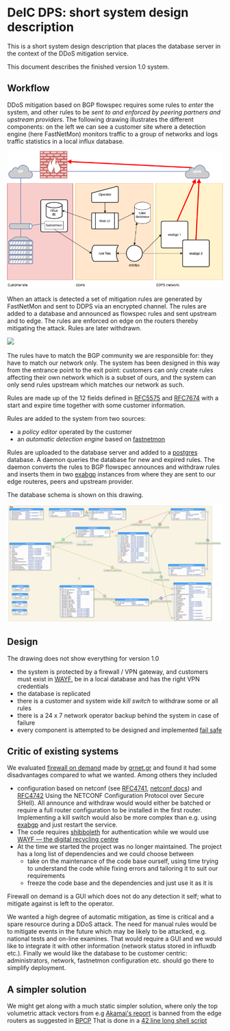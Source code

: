 
# DeIC DPS: short system design description

This is a short system design description that places the database server in the context of the DDoS mitigation service.

This document describes the finished version 1.0 system.

## Workflow

DDoS mitigation based on BGP flowspec requires some rules to _enter_ the
system, and other rules to be _sent to and enforced by peering partners and upstream providers_.
The following drawing illustrates the different components: on the left we can
see a customer site where a detection engine (here FastNetMon) monitors traffic
to a group of networks and logs traffic statistics in a local influx database.       

![](assets/img/workflow.png)

When an attack is detected a set of mitigation rules are generated by FastNetMon and sent to
DDPS via an encrypted channel. The rules are added to a database and announced
as flowspec rules and sent upstream and to edge. The rules are enforced on
edge on the routers thereby mitigating the attack. Rules are later withdrawn.

![](assets/img/workflow2.png)

<!-- the image is made in Draw.io (chrome app), the src is in media/docs/workflow.xml -->

The rules have to match the BGP community we are responsible for: they have to match
our network only. The system has been designed in this way from the entrance point
to the exit point: customers can only create rules affecting their own network which is
a subset of ours, and the system can only send rules upstream which matches our
network as such.

Rules are made up of the 12 fields defined in
[RFC5575](https://tools.ietf.org/html/rfc5575) and
[RFC7674](https://tools.ietf.org/html/rfc7674) with a start and expire time
together with some customer information.

Rules are added to the system from two sources:

  - a *policy editor* operated by the customer
  - an *automatic detection engine* based on
    [fastnetmon](https://github.com/pavel-odintsov/fastnetmon)

Rules are uploaded to the database server and added to a
[postgres](https://www.postgresql.org) database. A daemon queries the database
for new and expired rules. The daemon converts the rules to BGP flowspec
announces and withdraw rules and inserts them in two
[exabgp](https://github.com/Exa-Networks/exabgp) instances from where they are
sent to our edge routeres, peers and upstream provider.

The database schema is shown on this drawing.

![](assets/img/db.png)

## Design

The drawing does not show everything for version 1.0

  - the system is protected by a firewall / VPN gateway, and customers must
    exist in [WAYF](https://www.wayf.dk/en/about-wayf/faq), be in a local database and
    has the right VPN credentials
  - the database is replicated
  - there is a customer and system wide _kill switch_ to withdraw some or all rules
  - there is a 24 x 7 network operator backup behind the system in case of failure
  - every component is attempted to be designed and implemented
    [fail safe](https://en.wikipedia.org/wiki/Fail-safe)

## Critic of existing systems

We evaluated [firewall on demand](https://flowspy.readthedocs.io/en/latest/) made by
[grnet.gr](https://grnet.gr/en/) and found it had some disadvantages compared to
what we wanted. Among others they included

  - configuration based on netconf (see [RFC4741](http://www.rfc-editor.org/rfc/rfc4741.txt),
	[netconf docs](http://www.netconfcentral.org/netconf_docs)) and
	[RFC4742](https://tools.ietf.org/html/rfc4742) Using the NETCONF Configuration
	Protocol over Secure SHell).  All announce and withdraw would would either
	be batched or require a full router configuration to be installed in the
	first router. Implementing a kill switch would also be more complex than
	e.g. using [exabgp](https://github.com/Exa-Networks/exabgp) and just restart
	the service.
  - The code requires [shibboleth](https://shibboleth.net) for authentication while
    we would use [WAYF — the digital recycling centre](http://wayf.dk)
  - At the time we started the project was no longer maintained. The project
    has a long list of dependencies and we could choose between
	- take on the maintenance of the code base ourself, using time trying to understand
	  the code while fixing errors and tailoring it to suit our requirements
	- freeze the code base and the dependencies and just use it as it is

Firewall on demand is a GUI which does not do any detection it self; what to
mitigate against is left to the operator.

We wanted a high degree of automatic mitigation, as time is critical and a
spare resource during a DDoS attack. The need for manual rules would be to
mitigate events in the future which may be likely to be attacked, e.g. national
tests and on-line examines. That would require a GUI and we would like to
integrate it with other information (network status stored in influxdb etc.).
Finally we would like the database to be customer centric: administrators,
network, fastnetmon configuration etc. should go there to simplify deployment.

## A simpler solution

We might get along with a much static simpler solution, where only the top
volumetric attack vectors from e.g [Akamai's
report](https://www.akamai.com/us/en/multimedia/documents/state-of-the-internet/q4-2016-state-of-the-internet-security-report.pdf)
is banned from the edge routers as suggested in [BPCP](http://nabcop.org/index.php/DDoS-DoS-attack-BCOP)
That is done in a [42 line long shell script](../src/ddps-src/default-rules.sh)

